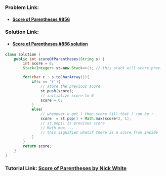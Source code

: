 ### **Problem Link:**

- #### [Score of Parentheses #856](https://leetcode.com/problems/score-of-parentheses/)

### **Solution Link:**

- #### [Score of Parentheses #856 solution](./Solution.java)
```java
class Solution {
    public int scoreOfParentheses(String s) {
        int score = 0;
        Stack<Integer> st=new Stack<>(); // this stack will score previous score whenever opening bracket is encountered

        for(char c : s.toCharArray()){
            if(c == '('){
                // store the previous score
                st.push(score);
                // initialize score to 0
                score = 0;
            }
            else{
                // whenever u get ) then score till that ) can be :
                score  = st.pop() + Math.max(score*2, 1);
                // st.pop() is previous score
                // Math.max....
                // this signifies whatif there is a score from inside
            }
        }
        return score;
    }
}
```

### **Tutorial Link:** [Score of Parentheses by Nick White](https://youtu.be/jfmJusJ0qKM)
